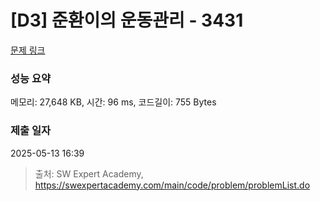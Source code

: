 # [D3] 준환이의 운동관리 - 3431 

[문제 링크](https://swexpertacademy.com/main/code/problem/problemDetail.do?contestProbId=AWE_ZXcqAAMDFAV2) 

### 성능 요약

메모리: 27,648 KB, 시간: 96 ms, 코드길이: 755 Bytes

### 제출 일자

2025-05-13 16:39



> 출처: SW Expert Academy, https://swexpertacademy.com/main/code/problem/problemList.do
